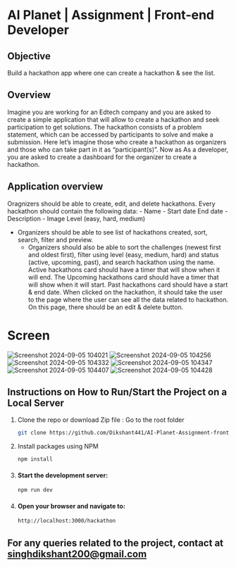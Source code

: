 # AI Planet | Assignment | Front-end Developer

## Objective


Build a hackathon app where one can create a hackathon & see the list.

## Overview

Imagine you are working for an Edtech company and you are asked to create
a simple application that will allow to create a hackathon and seek participation to get
solutions. The hackathon consists of a problem statement, which can be accessed by
participants to solve and make a submission. Here let’s imagine those who create a
hackathon as organizers and those who can take part in it as “participant(s)”. Now as
As a developer, you are asked to create a dashboard for the organizer to create a hackathon.

## Application overview

Oragnizers should be able to create, edit, and delete hackathons.
  Every hackathon should contain the following data:
    - Name
    - Start date 
    End date
    - Description
    - Image
    Level (easy, hard, medium)

- Organizers should be able to see list of hackathons created, sort, search, filter and preview. 
  - Organizers should also be able to sort the challenges (newest first and oldest first), filter using level (easy, medium, hard) and status (active, upcoming, past), and search hackathon using the name.
  Active hackathons card should have a timer that will show when it will end.
The Upcoming hackathons card should have a timer that will show when it will start.
  Past hackathons card should have a start & end date.
  When clicked on the hackathon, it should take the user to the page where the user can see all the data related to hackathon.
    On this page, there should be an edit & delete button.


# Screen 
![Screenshot 2024-09-05 104021](https://github.com/user-attachments/assets/49affd93-9f66-420d-ac07-9d9eb5d7be4a)
![Screenshot 2024-09-05 104256](https://github.com/user-attachments/assets/ec7582bc-7a25-499c-9afe-9c69f870f1e9)
![Screenshot 2024-09-05 104332](https://github.com/user-attachments/assets/32572c8c-f1eb-4157-93e1-c54781a19871)
![Screenshot 2024-09-05 104347](https://github.com/user-attachments/assets/8d6ddd2d-03ee-425f-9d8e-39826e26c11c)
![Screenshot 2024-09-05 104407](https://github.com/user-attachments/assets/d3f7d846-35eb-45d5-90ea-2ab2c63e0eac)
![Screenshot 2024-09-05 104428](https://github.com/user-attachments/assets/ba599754-f992-4ab1-973e-b556c0497f53)



##  Instructions on How to Run/Start the Project on a Local Server

1. Clone the repo or download Zip file : Go to the root folder
   ```sh
   git clone https://github.com/Dikshant441/AI-Planet-Assignment-fronteng.git
   ```
2. Install packages using NPM

   ```sh
   npm install
   ```

3. #### Start the development server:
    ```bash
    npm run dev
    ```
4. #### Open your browser and navigate to:
     ```bash
    http://localhost:3000/hackathon
    ```

## For any queries related to the project, contact at singhdikshant200@gmail.com
